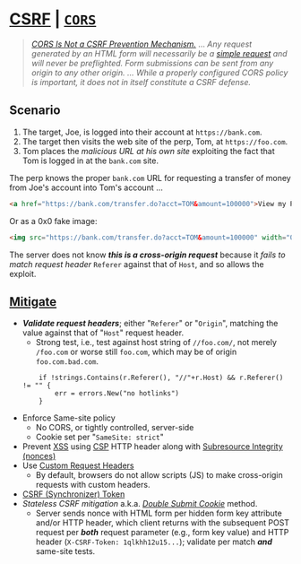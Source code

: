 # [CSRF](https://owasp.org/www-community/attacks/csrf "OWASP.org") | [`CORS`](https://developer.mozilla.org/en-US/docs/Web/HTTP/CORS "Cross-origin Resource Sharing @ MDN") 

>[_CORS Is Not a CSRF Prevention Mechanism._](https://www.nccgroup.com/us/about-us/newsroom-and-events/blog/2017/september/common-csrf-prevention-misconceptions/ "nccgroup.com") &hellip; _Any request generated by an HTML form will necessarily be a_ [_simple request_](https://developer.mozilla.org/en-US/docs/Web/HTTP/CORS#Preflighted_requests "MDN") _and will never be preflighted. Form submissions can be sent from any origin to any other origin. &hellip; While a properly configured CORS policy is important, it does not in itself constitute a CSRF defense._

## Scenario

1. The target, Joe, is logged into their account at `https://bank.com`.
1. The target then visits the web site of the perp, Tom, at `https://foo.com`. 
1. Tom places the _malicious URL at his own site_ exploiting the fact that Tom is logged in at the  `bank.com` site.

The perp knows the proper `bank.com` URL for requesting a transfer of money from Joe's account into Tom's account &hellip;

```html
<a href="https://bank.com/transfer.do?acct=TOM&amount=100000">View my Pictures!</a>
```

Or as a 0x0 fake image:

```html
<img src="https://bank.com/transfer.do?acct=TOM&amount=100000" width="0" height="0" border="0">
```

The server does not know ___this is a cross-origin request___ because it _fails to match request header_ `Referer` against that of `Host`, and so allows the exploit.

## [Mitigate](https://cheatsheetseries.owasp.org/cheatsheets/Cross-Site_Request_Forgery_Prevention_Cheat_Sheet.html "owasp.org") 

- ___Validate request headers___; either "`Referer`" or "`Origin`", matching the value against that of "`Host`" request header.
    - Strong test, i.e., test against host string of `//foo.com/`, not merely `/foo.com` or worse still `foo.com`, which may be of origin `foo.com.bad.com`.
    ```golang
        if !strings.Contains(r.Referer(), "//"+r.Host) && r.Referer() != "" {
            err = errors.New("no hotlinks")
        }
    ```
- Enforce Same-site policy
    - No CORS, or tightly controlled, server-side
    - Cookie set per "`SameSite: strict`"
- Prevent [XSS](https://owasp.org/www-community/attacks/xss/ "OWASP.org") using [CSP](https://developer.mozilla.org/en-US/docs/Web/HTTP/CSP "Content Security Policy @ MDN") HTTP header along with [Subresource Integrity (nonces)](https://developer.mozilla.org/en-US/docs/Web/Security/Subresource_Integrity "MDN")
- Use [Custom Request Headers](https://cheatsheetseries.owasp.org/cheatsheets/Cross-Site_Request_Forgery_Prevention_Cheat_Sheet.html#use-of-custom-request-headers)
    - By default, browsers do not allow scripts (JS) to make cross-origin requests with custom headers.
- [CSRF (Synchronizer) Token](https://cheatsheetseries.owasp.org/cheatsheets/Cross-Site_Request_Forgery_Prevention_Cheat_Sheet.html#synchronizer-token-pattern)
- _Stateless CSRF mitigation_ a.k.a. [_Double Submit Cookie_](https://cheatsheetseries.owasp.org/cheatsheets/Cross-Site_Request_Forgery_Prevention_Cheat_Sheet.html#double-submit-cookie) method.
    - Server sends nonce with HTML form per hidden form key attribute and/or HTTP header, which client returns with the subsequent POST request per ___both___ request parameter (e.g., form key value) and HTTP header (`X-CSRF-Token: 1qlkhh12u15...`); validate per match ___and___ same-site tests.

### &nbsp;
<!-- 

# Markdown Cheatsheet

[Markdown Cheatsheet](https://github.com/adam-p/markdown-here/wiki/Markdown-Cheatsheet "Wiki @ GitHub")


# Link @ (MD | HTML)

([MD](___.html "@ browser"))   


# Bookmark

- Reference
[Foo](#foo)
- Target
<a name="foo"></a>

-->

